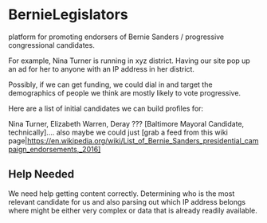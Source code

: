 # BernieLegislators
platform for promoting endorsers of Bernie Sanders / progressive congressional candidates.

For example, Nina Turner is running in xyz district.  Having our site pop up an ad for her to anyone with an IP address in her district.

Possibly, if we can get funding, we could dial in and target the demographics of people we think are mostly likely to vote progressive.

Here are a list of initial candidates we can build profiles for:

Nina Turner, Elizabeth Warren, Deray ??? [Baltimore Mayoral Candidate, technically].... also maybe we could just [grab a feed from this wiki page|https://en.wikipedia.org/wiki/List_of_Bernie_Sanders_presidential_campaign_endorsements,_2016]

## Help Needed

We need help getting content correctly.  Determining who is the most relevant candidate for us and also parsing out which IP address belongs where might be either very complex or data that is already readily available.
